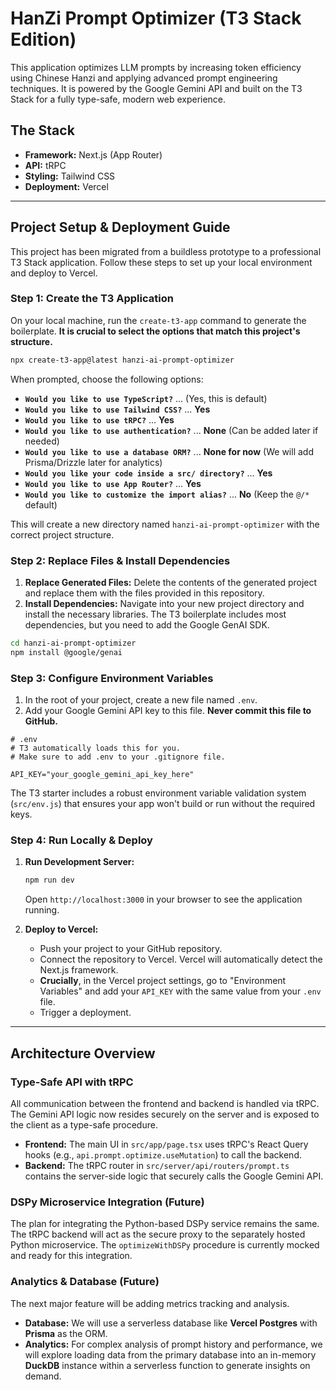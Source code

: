 # HanZi Prompt Optimizer (T3 Stack Edition)

This application optimizes LLM prompts by increasing token efficiency using Chinese Hanzi and applying advanced prompt engineering techniques. It is powered by the Google Gemini API and built on the T3 Stack for a fully type-safe, modern web experience.

## The Stack

- **Framework:** Next.js (App Router)
- **API:** tRPC
- **Styling:** Tailwind CSS
- **Deployment:** Vercel

---

## Project Setup & Deployment Guide

This project has been migrated from a buildless prototype to a professional T3 Stack application. Follow these steps to set up your local environment and deploy to Vercel.

### Step 1: Create the T3 Application

On your local machine, run the `create-t3-app` command to generate the boilerplate. **It is crucial to select the options that match this project's structure.**

```bash
npx create-t3-app@latest hanzi-ai-prompt-optimizer
```

When prompted, choose the following options:
- **`Would you like to use TypeScript?`** ... (Yes, this is default)
- **`Would you like to use Tailwind CSS?`** ... **Yes**
- **`Would you like to use tRPC?`** ... **Yes**
- **`Would you like to use authentication?`** ... **None** (Can be added later if needed)
- **`Would you like to use a database ORM?`** ... **None for now** (We will add Prisma/Drizzle later for analytics)
- **`Would you like your code inside a src/ directory?`** ... **Yes**
- **`Would you like to use App Router?`** ... **Yes**
- **`Would you like to customize the import alias?`** ... **No** (Keep the `@/*` default)

This will create a new directory named `hanzi-ai-prompt-optimizer` with the correct project structure.

### Step 2: Replace Files & Install Dependencies

1.  **Replace Generated Files:** Delete the contents of the generated project and replace them with the files provided in this repository.
2.  **Install Dependencies:** Navigate into your new project directory and install the necessary libraries. The T3 boilerplate includes most dependencies, but you need to add the Google GenAI SDK.

```bash
cd hanzi-ai-prompt-optimizer
npm install @google/genai
```

### Step 3: Configure Environment Variables

1.  In the root of your project, create a new file named `.env`.
2.  Add your Google Gemini API key to this file. **Never commit this file to GitHub.**

```.env
# .env
# T3 automatically loads this for you.
# Make sure to add .env to your .gitignore file.

API_KEY="your_google_gemini_api_key_here"
```

The T3 starter includes a robust environment variable validation system (`src/env.js`) that ensures your app won't build or run without the required keys.

### Step 4: Run Locally & Deploy

1.  **Run Development Server:**
    ```bash
    npm run dev
    ```
    Open `http://localhost:3000` in your browser to see the application running.

2.  **Deploy to Vercel:**
    - Push your project to your GitHub repository.
    - Connect the repository to Vercel. Vercel will automatically detect the Next.js framework.
    - **Crucially**, in the Vercel project settings, go to "Environment Variables" and add your `API_KEY` with the same value from your `.env` file.
    - Trigger a deployment.

---

## Architecture Overview

### Type-Safe API with tRPC

All communication between the frontend and backend is handled via tRPC. The Gemini API logic now resides securely on the server and is exposed to the client as a type-safe procedure.

- **Frontend:** The main UI in `src/app/page.tsx` uses tRPC's React Query hooks (e.g., `api.prompt.optimize.useMutation`) to call the backend.
- **Backend:** The tRPC router in `src/server/api/routers/prompt.ts` contains the server-side logic that securely calls the Google Gemini API.

### DSPy Microservice Integration (Future)

The plan for integrating the Python-based DSPy service remains the same. The tRPC backend will act as the secure proxy to the separately hosted Python microservice. The `optimizeWithDSPy` procedure is currently mocked and ready for this integration.

### Analytics & Database (Future)

The next major feature will be adding metrics tracking and analysis.
- **Database:** We will use a serverless database like **Vercel Postgres** with **Prisma** as the ORM.
- **Analytics:** For complex analysis of prompt history and performance, we will explore loading data from the primary database into an in-memory **DuckDB** instance within a serverless function to generate insights on demand.

